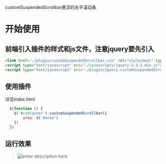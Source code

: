 customSuspendedScrollbar悬浮的水平滚动条

# 开始使用

## 前端引入插件的样式和js文件，注意jquery要先引入

``` html
<link href="./plugin/customSuspendedScrollbar.css" rel="stylesheet" type="text/css" />
<script type="text/javascript" src="./javascripts/jquery-3.3.1.min.js"></script>
<script type="text/javascript" src="./plugin/jquery.customSuspendedScrollbar.js"></script>
```

## 使用插件
详见index.html
``` js
  $(function () {
    $('#container').customSuspendedScrollbar({
        area: $('#area')
    })
  })
```

## 运行效果
>![enter description here][1]

[1]: https://github.com/lth707/customSuspendedScrollbar/blob/master/%E8%BF%90%E8%A1%8C%E6%95%88%E6%9E%9C/show.gif "show.gif"